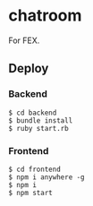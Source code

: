 # chatroom

For FEX.

## Deploy

### Backend

```
$ cd backend
$ bundle install
$ ruby start.rb
```

### Frontend

```
$ cd frontend
$ npm i anywhere -g
$ npm i
$ npm start
```
